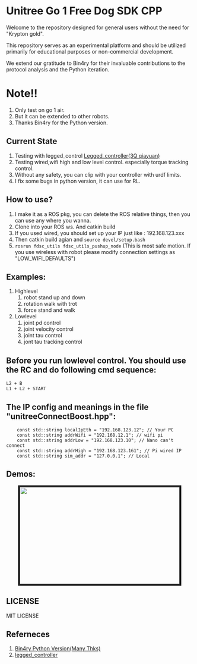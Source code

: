# Unitree Go 1 Free Dog SDK CPP
Welcome to the repository designed for general users without the need for "Krypton gold". 

This repository serves as an experimental platform and should be utilized primarily for educational purposes or non-commercial development. 

We extend our gratitude to Bin4ry for their invaluable contributions to the protocol analysis and the Python iteration.
# Note!!

1. Only test on go 1 air.
2. But it can be extended to other robots.
3. Thanks Bin4ry for the Python version.

## Current State
1. Testing with legged_control [Legged_controller(3Q qiayuan)](https://github.com/linzhuyue/legged_control/tree/master)
2. Testing wired,wifi high and low level control. especially torque tracking control.
3. Without any safety, you can clip with your controller with urdf limits.
4. I fix some bugs in python version, it can use for RL.

## How to use?
1. I make it as a ROS pkg, you can delete the ROS relative things, then you can use any where you wanna.
2. Clone into your ROS ws. And catkin build
3. If you used wired, you should set up your IP just like : 192.168.123.xxx
4. Then catkin build agian and ```source devel/setup.bash```
5. ```rosrun fdsc_utils fdsc_utils_pushup_node``` (This is most safe motion. If you use wireless with robot please modify connection settings as "LOW_WIFI_DEFAULTS")
## Examples:
1. Highlevel
   1. robot stand up and down
   2. rotation walk with trot
   3. force stand and walk
2. Lowlevel
   1. joint pd control
   2. joint velocity control
   3. joint tau control
   4. jont tau tracking control
   
## Before you run lowlevel control. You should use the RC and do following cmd sequence:
```
L2 + B
L1 + L2 + START
```

## The IP config and meanings in the file "unitreeConnectBoost.hpp":
```    const std::string localIpWifi = "192.168.12.222"; // Your PC wifi will give by the DHCP
    const std::string localIpEth = "192.168.123.12"; // Your PC
    const std::string addrWifi = "192.168.12.1"; // wifi pi
    const std::string addrLow = "192.168.123.10"; // Nano can't connect
    const std::string addrHigh = "192.168.123.161"; // Pi wired IP
    const std::string sim_addr = "127.0.0.1"; // Local
```
## Demos:
<p align = "center">
<img src="misc/demos.gif" width = "430" height = "260" border="5" />
</p>
   
## LICENSE
MIT LICENSE

## Referneces
1. [Bin4ry Python Version(Many Thks)](https://github.com/Bin4ry/free-dog-sdk/tree/main)
2. [legged_controller](https://github.com/qiayuanl/legged_control)